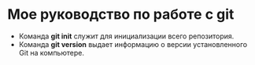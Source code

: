 # Мое руководство по работе с git
* Команда **git init** служит для инициализации всего репозитория.
* Команда **git version** выдает информацию о версии установленного Git на компьютере.